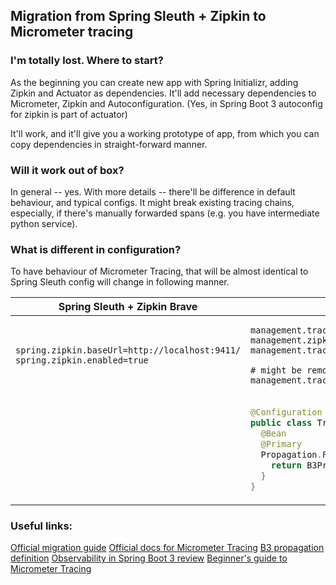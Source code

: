 ## Migration from Spring Sleuth + Zipkin to Micrometer tracing

### I'm totally lost. Where to start?

As the beginning you can create new app with Spring Initializr, adding Zipkin and Actuator as dependencies. 
It'll add necessary dependencies to Micrometer, Zipkin and Autoconfiguration. 
(Yes, in Spring Boot 3 autoconfig for zipkin is part of actuator) 

It'll work, and it'll give you a working prototype of app, from which you can copy dependencies
in straight-forward manner.

### Will it work out of box?

In general -- yes. With more details -- there'll be difference in default behaviour, and typical configs.
It might break existing tracing chains, especially, if there's manually forwarded spans (e.g. you have intermediate 
python service).

### What is different in configuration?

To have behaviour of Micrometer Tracing, that will be almost identical 
to Spring Sleuth config will change in following manner.

<table>
<thead>
<tr>
    <th>Spring Sleuth + Zipkin Brave</th>
    <th>Micrometer Tracing + Zipkin Brave</th>
</tr>
</thead>
<tbody>
<tr>
<td>

```properties
spring.zipkin.baseUrl=http://localhost:9411/
spring.zipkin.enabled=true
```
</td>
<td>

```properties
management.tracing.enabled=true
management.zipkin.tracing.endpoint=http://localhost:9411/api/v2/spans
management.tracing.sampling.probability=1.0

# might be removed, because uses single-line version of b3, should be overridden with config
management.tracing.propagation.type=b3
```
</td>
</tr>
<tr>
<td></td>
<td>

```java
@Configuration
public class TracingConfig {
  @Bean
  @Primary
  Propagation.Factory propagationFactory(TracingProperties tracing) {
    return B3Propagation.newFactoryBuilder().injectFormat(B3Propagation.Format.MULTI).build();
  }
}
```
</td>
</tr>

</tbody>
</table>

### Useful links:
[Official migration guide](https://github.com/micrometer-metrics/tracing/wiki/Spring-Cloud-Sleuth-3.1-Migration-Guide)
[Official docs for Micrometer Tracing](https://micrometer.io/docs/tracing)
[B3 propagation definition](https://github.com/openzipkin/b3-propagation)
[Observability in Spring Boot 3 review](https://spring.io/blog/2022/10/12/observability-with-spring-boot-3)
[Beginner's guide to Micrometer Tracing](https://springbootlearning.medium.com/using-micrometer-to-trace-your-spring-boot-app-1fe6ff9982ae)
